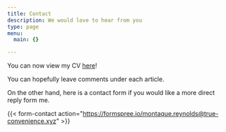 ```yaml
---
title: Contact
description: We would love to hear from you
type: page
menu:
  main: {}

---
```


You can now view my CV [here](https://www.dropbox.com/s/a5f8018vqpsoswj/curriculumvitae.pdf?dl=0)!

You can hopefully leave comments under each article.

On the other hand, here is a contact form if you would like a more direct reply form me.

{{< form-contact action="https://formspree.io/montaque.reynolds@true-convenience.xyz"  >}}
